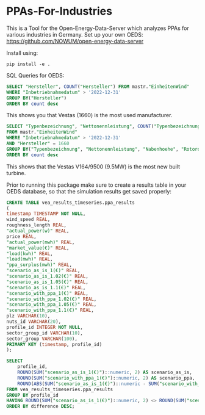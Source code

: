 # PPAs-For-Industries
This is a Tool for the Open-Energy-Data-Server which analyzes PPAs for various industries in Germany.
Set up your own OEDS: https://github.com/NOWUM/open-energy-data-server

Install using:

```
pip install -e .
```
SQL Queries for OEDS:
```SQL
SELECT "Hersteller", COUNT("Hersteller") FROM mastr."EinheitenWind"
WHERE "Inbetriebnahmedatum" > '2022-12-31'
GROUP BY("Hersteller")
ORDER BY count desc
```
This shows you that Vestas (1660) is the most used manufacturer.
```SQL
SELECT "Typenbezeichnung", "Nettonennleistung", COUNT("Typenbezeichnung"), "Nabenhoehe", "Rotordurchmesser"
FROM mastr."EinheitenWind"
WHERE "Inbetriebnahmedatum" > '2022-12-31'
AND "Hersteller" = 1660
GROUP BY("Typenbezeichnung", "Nettonennleistung", "Nabenhoehe", "Rotordurchmesser")
ORDER BY count desc
```
This shows that the Vestas V164/9500 (9.5MW) is the most new built turbine.

Prior to running this package make sure to create a results table in your OEDS database, so that the simulation results get saved properly:
```SQL
CREATE TABLE vea_results_timeseries.ppa_results
(
timestamp TIMESTAMP NOT NULL,
wind_speed REAL,
roughness_length REAL,
"actual_power(w)" REAL,
price REAL,
"actual_power(mwh)" REAL,
"market_value(€)" REAL,
"load(kwh)" REAL,
"load(mwh)" REAL,
"ppa_surplus(mwh)" REAL,
"scenario_as_is_1(€)" REAL,
"scenario_as_is_1.02(€)" REAL,
"scenario_as_is_1.05(€)" REAL,
"scenario_as_is_1.1(€)" REAL,
"scenario_with_ppa_1(€)" REAL,
"scenario_with_ppa_1.02(€)" REAL,
"scenario_with_ppa_1.05(€)" REAL,
"scenario_with_ppa_1.1(€)" REAL,
plz VARCHAR(10),
nuts_id VARCHAR(20),
profile_id INTEGER NOT NULL,
sector_group_id VARCHAR(10),
sector_group VARCHAR(100),
PRIMARY KEY (timestamp, profile_id)
);
```

```SQL
SELECT
    profile_id,
    ROUND(SUM("scenario_as_is_1(€)")::numeric, 2) AS scenario_as_is,
    ROUND(SUM("scenario_with_ppa_1(€)")::numeric, 2) AS scenario_ppa,
    ROUND(ABS(SUM("scenario_as_is_1(€)")::numeric - SUM("scenario_with_ppa_1(€)")::numeric), 2) AS difference
FROM vea_results_timeseries.ppa_results
GROUP BY profile_id
HAVING ROUND(SUM("scenario_as_is_1(€)")::numeric, 2) <> ROUND(SUM("scenario_with_ppa_1(€)")::numeric, 2)
ORDER BY difference DESC;
```
